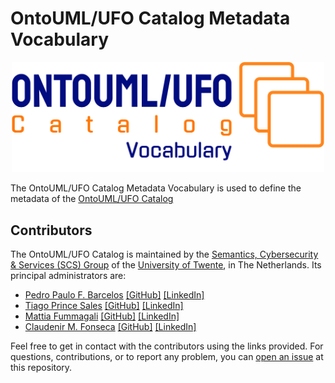 # OntoUML/UFO Catalog Metadata Vocabulary

<p align="center"><img src="/resources/logo.png" width="500">

The OntoUML/UFO Catalog Metadata Vocabulary is used to define the metadata of the [OntoUML/UFO Catalog](https://w3id.org/ontouml-models)

## Contributors

The OntoUML/UFO Catalog is maintained by the [Semantics, Cybersecurity & Services (SCS) Group](https://www.utwente.nl/en/eemcs/scs/) of the [University of Twente](https://www.utwente.nl/), in The Netherlands. Its principal administrators are:

- [Pedro Paulo F. Barcelos](https://orcid.org/0000-0003-2736-7817) [\[GitHub\]](https://github.com/pedropaulofb) [\[LinkedIn\]](https://www.linkedin.com/in/pedro-paulo-favato-barcelos/)
- [Tiago Prince Sales](https://orcid.org/0000-0002-5385-5761) [\[GitHub\]](https://github.com/tgoprince) [\[LinkedIn\]](https://www.linkedin.com/in/tiago-sales/)
- [Mattia Fummagali](https://orcid.org/0000-0003-3385-4769) [\[GitHub\]](https://github.com/Matt-81) [\[LinkedIn\]](https://www.linkedin.com/in/mattiafumagalli/)
- [Claudenir M. Fonseca](https://orcid.org/0000-0003-2528-3118) [\[GitHub\]](https://github.com/claudenirmf) [\[LinkedIn\]](https://www.linkedin.com/in/claudenir-fonseca-52b251216/)

Feel free to get in contact with the contributors using the links provided. For questions, contributions, or to report any problem, you can [open an issue](https://github.com/OntoUML/ontouml-models-vocabulary/issues) at this repository.
